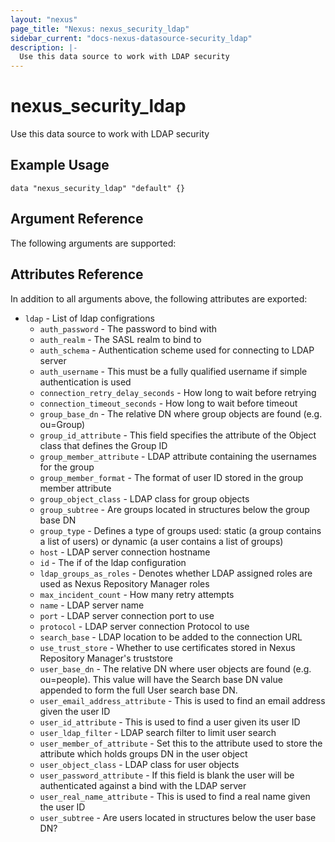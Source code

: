 ```yaml
---
layout: "nexus"
page_title: "Nexus: nexus_security_ldap"
sidebar_current: "docs-nexus-datasource-security_ldap"
description: |-
  Use this data source to work with LDAP security
---
```


# nexus_security_ldap

Use this data source to work with LDAP security

## Example Usage

```hcl
data "nexus_security_ldap" "default" {}
```

## Argument Reference

The following arguments are supported:



## Attributes Reference

In addition to all arguments above, the following attributes are exported:

* `ldap` - List of ldap configrations
  * `auth_password` - The password to bind with
  * `auth_realm` - The SASL realm to bind to
  * `auth_schema` - Authentication scheme used for connecting to LDAP server
  * `auth_username` - This must be a fully qualified username if simple authentication is used
  * `connection_retry_delay_seconds` - How long to wait before retrying
  * `connection_timeout_seconds` - How long to wait before timeout
  * `group_base_dn` - The relative DN where group objects are found (e.g. ou=Group)
  * `group_id_attribute` - This field specifies the attribute of the Object class that defines the Group ID
  * `group_member_attribute` - LDAP attribute containing the usernames for the group
  * `group_member_format` - The format of user ID stored in the group member attribute
  * `group_object_class` - LDAP class for group objects
  * `group_subtree` - Are groups located in structures below the group base DN
  * `group_type` - Defines a type of groups used: static (a group contains a list of users) or dynamic (a user contains a list of groups)
  * `host` - LDAP server connection hostname
  * `id` - The if of the ldap configuration
  * `ldap_groups_as_roles` - Denotes whether LDAP assigned roles are used as Nexus Repository Manager roles
  * `max_incident_count` - How many retry attempts
  * `name` - LDAP server name
  * `port` - LDAP server connection port to use
  * `protocol` - LDAP server connection Protocol to use
  * `search_base` - LDAP location to be added to the connection URL
  * `use_trust_store` - Whether to use certificates stored in Nexus Repository Manager's truststore
  * `user_base_dn` - The relative DN where user objects are found (e.g. ou=people). This value will have the Search base DN value appended to form the full User search base DN.
  * `user_email_address_attribute` - This is used to find an email address given the user ID
  * `user_id_attribute` - This is used to find a user given its user ID
  * `user_ldap_filter` - LDAP search filter to limit user search
  * `user_member_of_attribute` - Set this to the attribute used to store the attribute which holds groups DN in the user object
  * `user_object_class` - LDAP class for user objects
  * `user_password_attribute` - If this field is blank the user will be authenticated against a bind with the LDAP server
  * `user_real_name_attribute` - This is used to find a real name given the user ID
  * `user_subtree` - Are users located in structures below the user base DN?


